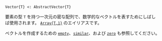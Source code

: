 ```
Vector{T} <: AbstractVector{T}
```

要素の型 `T` を持つ一次元の密な配列で、数学的なベクトルを表すためにしばしば使用されます。 [`Array{T,1}`](@ref) のエイリアスです。

ベクトルを作成するための [`empty`](@ref)、[`similar`](@ref)、および [`zero`](@ref) も参照してください。
